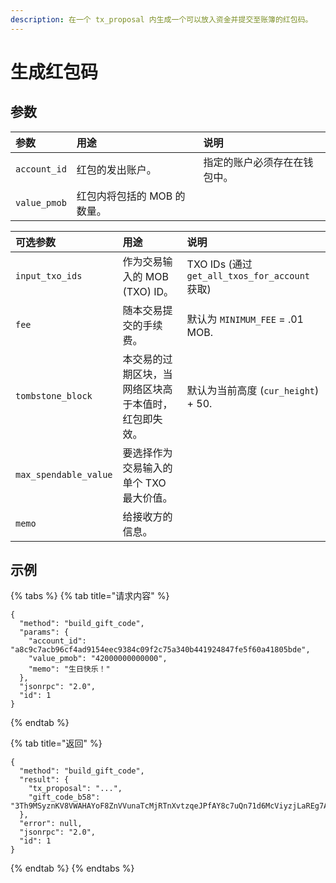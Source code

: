 ```yaml
---
description: 在一个 tx_proposal 内生成一个可以放入资金并提交至账簿的红包码。
---
```


# 生成红包码

## 参数

| 参数 | 用途 | 说明 |
| :--- | :--- | :--- |
| `account_id` | 红包的发出账户。 | 指定的账户必须存在在钱包中。 |
| `value_pmob` | 红包内将包括的 MOB 的数量。  |  |

| 可选参数 | 用途 | 说明 |
| :--- | :--- | :--- |
| `input_txo_ids` | 作为交易输入的 MOB \(TXO\) ID。 | TXO IDs \(通过 `get_all_txos_for_account` 获取\) |
| `fee` | 随本交易提交的手续费。 | 默认为 `MINIMUM_FEE` = .01 MOB. |
| `tombstone_block` | 本交易的过期区块，当网络区块高于本值时，红包即失效。 | 默认为当前高度 \(`cur_height`\) + 50. |
| `max_spendable_value` | 要选择作为交易输入的单个 TXO 最大价值。 |  |
| `memo` | 给接收方的信息。 |  |

## 示例

{% tabs %}
{% tab title="请求内容" %}
```text
{
  "method": "build_gift_code",
  "params": {
    "account_id": "a8c9c7acb96cf4ad9154eec9384c09f2c75a340b441924847fe5f60a41805bde",
    "value_pmob": "42000000000000",
    "memo": "生日快乐！"
  },
  "jsonrpc": "2.0",
  "id": 1
}
```
{% endtab %}

{% tab title="返回" %}
```text
{
  "method": "build_gift_code",
  "result": {
    "tx_proposal": "...",
    "gift_code_b58": "3Th9MSyznKV8VWAHAYoF8ZnVVunaTcMjRTnXvtzqeJPfAY8c7uQn71d6McViyzjLaREg7AppT7quDmBRG5E48csVhhzF4TEn1tw9Ekwr2hrq57A8cqR6sqpNC47mF7kHe",
  },
  "error": null,
  "jsonrpc": "2.0",
  "id": 1
}
```
{% endtab %}
{% endtabs %}

